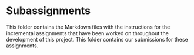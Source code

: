 # Subassignments

This folder contains the Markdown files with the instructions for the incremental assignments that have been worked on throughout the development of this project. This folder contains our submissions for these assignments.
